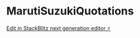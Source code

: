 # MarutiSuzukiQuotations

[Edit in StackBlitz next generation editor ⚡️](https://stackblitz.com/~/github.com/d82krai/MarutiSuzukiQuotations)
